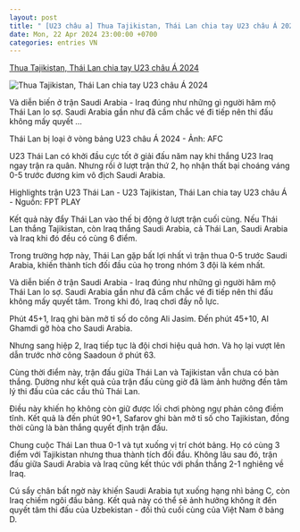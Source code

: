 ```yaml
---
layout: post
title: " [U23 châu a] Thua Tajikistan, Thái Lan chia tay U23 châu Á 2024"
date: Mon, 22 Apr 2024 23:00:00 +0700
categories: entries VN
---
```

[Thua Tajikistan, Thái Lan chia tay U23 châu Á 2024](https://tuoitre.vn/thua-tajikistan-thai-lan-chia-tay-u23-chau-a-2024-20240423004046465.htm)

![Thua Tajikistan, Thái Lan chia tay U23 châu Á 2024](https://cdn1.tuoitre.vn/zoom/600_315/471584752817336320/2024/4/23/afcu23asiancup2024-match1-1713807351626236316936-10-0-638-1200-crop-17138073914591271825110.jpg)

Và diễn biến ở trận Saudi Arabia - Iraq đúng như những gì người hâm mộ Thái Lan lo sợ. Saudi Arabia gần như đã cầm chắc vé đi tiếp nên thi đấu không mấy quyết ...

Thái Lan bị loại ở vòng bảng U23 châu Á 2024 - Ảnh: AFC

U23 Thái Lan có khởi đầu cực tốt ở giải đấu năm nay khi thắng U23 Iraq ngay trận ra quân. Nhưng rồi ở lượt trận thứ 2, họ nhận thất bại choáng váng 0-5 trước đương kim vô địch Saudi Arabia.

Highlights trận U23 Thái Lan - U23 Tajikistan, Thái Lan chia tay U23 châu Á - Nguồn: FPT PLAY

Kết quả này đẩy Thái Lan vào thế bị động ở lượt trận cuối cùng. Nếu Thái Lan thắng Tajikistan, còn Iraq thắng Saudi Arabia, cả Thái Lan, Saudi Arabia và Iraq khi đó đều có cùng 6 điểm.

Trong trường hợp này, Thái Lan gặp bất lợi nhất vì trận thua 0-5 trước Saudi Arabia, khiến thành tích đối đầu của họ trong nhóm 3 đội là kém nhất.

Và diễn biến ở trận Saudi Arabia - Iraq đúng như những gì người hâm mộ Thái Lan lo sợ. Saudi Arabia gần như đã cầm chắc vé đi tiếp nên thi đấu không mấy quyết tâm. Trong khi đó, Iraq chơi đầy nỗ lực.

Phút 45+1, Iraq ghi bàn mở tỉ số do công Ali Jasim. Đến phút 45+10, Al Ghamdi gỡ hòa cho Saudi Arabia.

Nhưng sang hiệp 2, Iraq tiếp tục là đội chơi hiệu quả hơn. Và họ lại vượt lên dẫn trước nhờ công Saadoun ở phút 63.

Cùng thời điểm này, trận đấu giữa Thái Lan và Tajikistan vẫn chưa có bàn thắng. Dường như kết quả của trận đấu cùng giờ đã làm ảnh hưởng đến tâm lý thi đấu của các cầu thủ Thái Lan.

Điều này khiến họ không còn giữ được lối chơi phòng ngự phản công điềm tĩnh. Kết quả là đến phút 90+1, Safarov ghi bàn mở tỉ số cho Tajikistan, đồng thời cũng là bàn thắng quyết định trận đấu.

Chung cuộc Thái Lan thua 0-1 và tụt xuống vị trí chót bảng. Họ có cùng 3 điểm với Tajikistan nhưng thua thành tích đối đầu. Không lâu sau đó, trận đấu giữa Saudi Arabia và Iraq cũng kết thúc với phần thắng 2-1 nghiêng về Iraq.

Cú sẩy chân bất ngờ này khiến Saudi Arabia tụt xuống hạng nhì bảng C, còn Iraq chiếm ngôi đầu bảng. Kết quả này có thể sẽ ảnh hưởng không ít đến quyết tâm thi đấu của Uzbekistan - đối thủ cuối cùng của Việt Nam ở bảng D.

